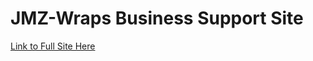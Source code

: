 ﻿# JMZ-Wraps Business Support Site
<a target="_self" href="https://web.njit.edu/~zma4/Login.html" title="Google">Link to Full Site Here</a>
